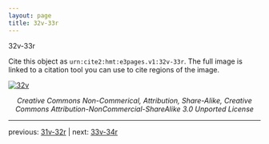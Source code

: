 ```yaml
---
layout: page
title: 32v-33r
---
```


32v-33r

Cite this object as `urn:cite2:hmt:e3pages.v1:32v-33r`.  The full image is linked to a citation tool you can use to cite regions of the image.

[![32v](http://www.homermultitext.org/iipsrv?IIIF=/project/homer/pyramidal/deepzoom/hmt/e3bifolio/v1/E3_32v_33r.tif/full/800,/0/default.jpg)](http://www.homermultitext.org/ict2/?urn=urn:cite2:hmt:e3bifolio.v1:E3_32v_33r) 

<p style="text-align: center; font-style: italic;">Creative Commons Non-Commerical, Attribution, Share-Alike, Creative Commons Attribution-NonCommercial-ShareAlike 3.0 Unported License</p>

---

previous: [31v-32r](../31v-32r/) | next: [33v-34r](../33v-34r/)